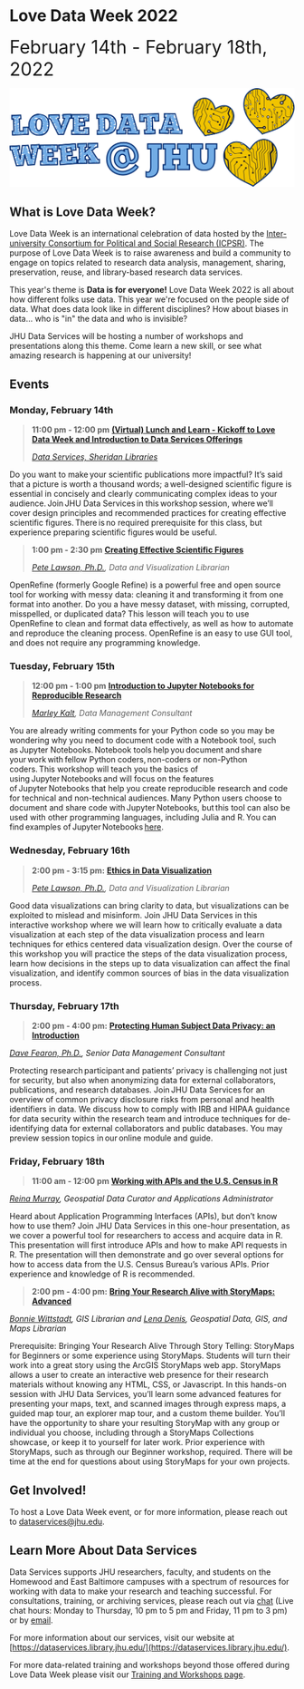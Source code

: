 # Love Data Week 2022

<font size="+3">February 14th - February 18th, 2022</font>


![LoveDataWeek](https://raw.githubusercontent.com/jhu-data-services/love-data-week/gh-pages/ldw-wide.png)

## What is Love Data Week?
Love Data Week is an international celebration of data hosted by the [Inter-university Consortium for Political and Social Research (ICPSR)](https://cms.icpsr.umich.edu/love-data-week-2021-international-events?utm_source=all&utm_medium=all&utm_campaign=LDW2021all). The purpose of Love Data Week is to raise awareness and build a community to engage on topics related to research data analysis, management, sharing, preservation, reuse, and library-based research data services. 

This year's theme is **Data is for everyone!** Love Data Week 2022 is all about how different folks use data. This year we're focused on the people side of data. What does data look like in different disciplines? How about biases in data... who is "in" the data and who is invisible? 

JHU Data Services will be hosting a number of workshops and presentations along this theme. Come learn a new skill, or see what amazing research is happening at our university!

## Events

### Monday, February 14th
> **11:00 pm - 12:00 pm** [**(Virtual) Lunch and Learn - Kickoff to Love Data Week and Introduction to Data Services Offerings**]()
> 
> [*Data Services, Sheridan Libraries*]()
>
Do you want to make your scientific publications more impactful? It’s said that a picture is worth a thousand words; a well-designed scientific figure is essential in concisely and clearly communicating complex ideas to your audience. Join JHU Data Services in this workshop session, where we’ll cover design principles and recommended practices for creating effective scientific figures. There is no required prerequisite for this class, but experience preparing scientific figures would be useful.   

> **1:00 pm - 2:30 pm** [**Creating Effective Scientific Figures**]()
> 
> _[Pete Lawson, Ph.D.](https://www.library.jhu.edu/staff/peter-lawson/), Data and Visualization Librarian_
>
OpenRefine (formerly Google Refine) is a powerful free and open source tool for working with messy data: cleaning it and transforming it from one format into another. Do you a have messy dataset, with missing, corrupted, misspelled, or duplicated data? This lesson will teach you to use OpenRefine to clean and format data effectively, as well as how to automate and reproduce the cleaning process. OpenRefine is an easy to use GUI tool, and does not require any programming knowledge.

### Tuesday, February 15th
> **12:00 pm - 1:00 pm** [**Introduction to Jupyter Notebooks for Reproducible Research**](https://jh.zoom.us/meeting/register/tJcld--trDIvHtIbUZ_J5D6OeryCZJgvpIn9)
> 
> _[Marley Kalt](https://www.library.jhu.edu/staff/marley-kalt/), Data Management Consultant_
>
You are already writing comments for your Python code so you may be wondering why you need to document code with a Notebook tool, such as Jupyter Notebooks. Notebook tools help you document and share your work with fellow Python coders, non-coders or non-Python coders. This workshop will teach you the basics of using Jupyter Notebooks and will focus on the features of Jupyter Notebooks that help you create reproducible research and code for technical and non-technical audiences. Many Python users choose to document and share code with Jupyter Notebooks, but this tool can also be used with other programming languages, including Julia and R. You can find examples of Jupyter Notebooks [here](https://nbviewer.org/).


### Wednesday, February 16th
> **2:00 pm - 3:15 pm:** [**Ethics in Data Visualization**]()
> 
> _[Pete Lawson, Ph.D.](https://www.library.jhu.edu/staff/peter-lawson/), Data and Visualization Librarian_
>
Good data visualizations can bring clarity to data, but visualizations can be exploited to mislead and misinform. Join JHU Data Services in this interactive workshop where we will learn how to critically evaluate a data visualization at each step of the data visualization process and learn techniques for ethics centered data visualization design. Over the course of this workshop you will practice the steps of the data visualization process, learn how decisions in the steps up to data visualization can affect the final visualization, and identify common sources of bias in the data visualization process.


### Thursday, February 17th
> **2:00 pm - 4:00 pm:** [**Protecting Human Subject Data Privacy: an Introduction**]()
>
_[Dave Fearon, Ph.D.](https://www.library.jhu.edu/staff/dave-fearon/), Senior Data Management Consultant_ 
>
Protecting research participant and patients’ privacy is challenging not just for security, but also when anonymizing data for external collaborators, publications, and research databases. Join JHU Data Services for an overview of common privacy disclosure risks from personal and health identifiers in data. We discuss how to comply with IRB and HIPAA guidance for data security within the research team and introduce techniques for de-identifying data for external collaborators and public databases. You may preview session topics in our online module and guide. 

### Friday, February 18th
> **11:00 am - 12:00 pm** [**Working with APIs and the U.S. Census in R**]()
>
*[Reina Murray](https://www.library.jhu.edu/staff/reina-chano-murray/), Geospatial Data Curator and Applications Administrator* 
>
Heard about Application Programming Interfaces (APIs), but don’t know how to use them? Join JHU Data Services in this one-hour presentation, as we cover a powerful tool for researchers to access and acquire data in R. This presentation will first introduce APIs and how to make API requests in R. The presentation will then demonstrate and go over several options for how to access data from the U.S. Census Bureau’s various APIs. Prior experience and knowledge of R is recommended.


> **2:00 pm - 4:00 pm:** [**Bring Your Research Alive with StoryMaps: Advanced**](https://jhu.libcal.com/event/7498289)
>
*[Bonnie Wittstadt](https://www.library.jhu.edu/staff/bonnie-wittstadt/), GIS Librarian and [Lena Denis](https://www.library.jhu.edu/staff/lena-denis/), Geospatial Data, GIS, and Maps Librarian*
>
Prerequisite: Bringing Your Research Alive Through Story Telling: StoryMaps for Beginners or some experience using StoryMaps. Students will turn their work into a great story using the ArcGIS StoryMaps web app.  StoryMaps allows a user to create an interactive web presence for their research materials without knowing any HTML, CSS, or Javascript.  In this hands-on session with JHU Data Services, you’ll learn some advanced features for presenting your maps, text, and scanned images through express maps, a guided map tour, an explorer map tour, and a custom theme builder.  You’ll have the opportunity to share your resulting StoryMap with any group or individual you choose, including through a StoryMaps Collections showcase, or keep it to yourself for later work. Prior experience with StoryMaps, such as through our Beginner workshop, required.  There will be time at the end for questions about using StoryMaps for your own projects. 

## Get Involved! 
To host a Love Data Week event, or for more information, please reach out to [dataservices@jhu.edu](dataservices@jhu.edu).

## Learn More About Data Services

Data Services supports JHU researchers, faculty, and students on the Homewood and East Baltimore campuses with a spectrum of resources for working with data to make your research and teaching successful. For consultations, training, or archiving services, please reach out via [chat](https://v2.libanswers.com/chati.php?hash=8b19eda5bc7bc7b80e623cad56abdd12) (Live chat hours: Monday to Thursday, 10 pm to 5 pm and Friday, 11 pm to 3 pm) or by [email](dataservices@jhu.edu).

For more information about our services, visit our website at [https://dataservices.library.jhu.edu/](https://dataservices.library.jhu.edu/).

For more data-related training and workshops beyond those offered during Love Data Week please visit our [Training and Workshops page](https://dataservices.library.jhu.edu/training-workshops/).
